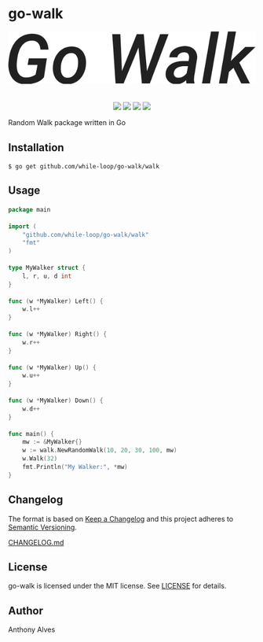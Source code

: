 go-walk
=======

<p align="center">
  <img src="https://github.com/while-loop/go-walk/blob/master/resources/logo.png">
  <br><br><br>
  <img src="https://img.shields.io/travis/while-loop/go-walk.svg?style=flat-square">
  <img src="https://img.shields.io/github/release/while-loop/go-walk.svg?style=flat-square">
  <img src="https://img.shields.io/coveralls/while-loop/go-walk.svg?style=flat-square">
  <img src="https://img.shields.io/github/license/mashape/apistatus.svg?style=flat-square">
</p>

Random Walk package written in Go


Installation
------------

```
$ go get github.com/while-loop/go-walk/walk
```

Usage
-----

```go
package main

import (
	"github.com/while-loop/go-walk/walk"
	"fmt"
)

type MyWalker struct {
	l, r, u, d int
}

func (w *MyWalker) Left() {
	w.l++
}

func (w *MyWalker) Right() {
	w.r++
}

func (w *MyWalker) Up() {
	w.u++
}

func (w *MyWalker) Down() {
	w.d++
}

func main() {
	mw := &MyWalker{}
	w := walk.NewRandomWalk(10, 20, 30, 100, mw)
	w.Walk(32)
	fmt.Println("My Walker:", *mw)
}

```

Changelog
---------

The format is based on [Keep a Changelog](http://keepachangelog.com/) 
and this project adheres to [Semantic Versioning](http://semver.org/).

[CHANGELOG.md](CHANGELOG.md)

License
-------
go-walk is licensed under the MIT license. See [LICENSE](LICENSE) for details.

Author
------

Anthony Alves
